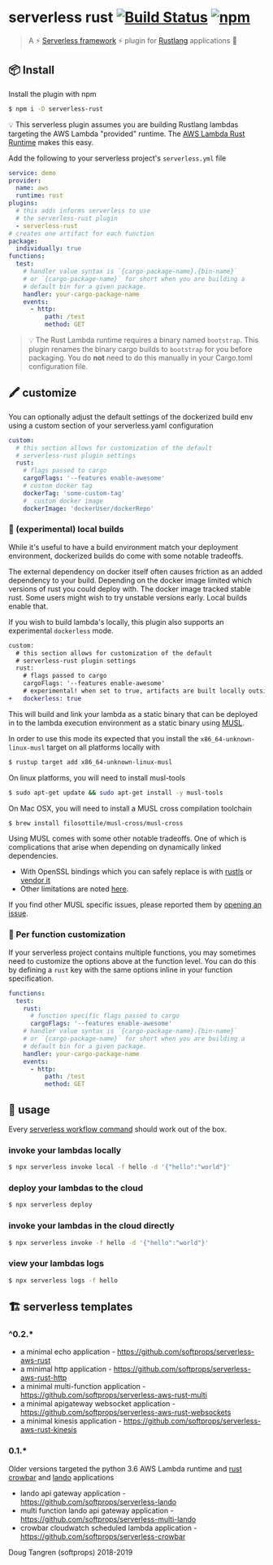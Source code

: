 # serverless rust [![Build Status](https://github.com/softprops/serverless-rust/workflows/Main/badge.svg)](https://github.com/softprops/serverless-rust/actions) [![npm](https://img.shields.io/npm/v/serverless-rust.svg)](https://www.npmjs.com/package/serverless-rust)


> A ⚡ [Serverless framework](https://www.serverless.com/framework/docs/) ⚡ plugin for [Rustlang](https://www.rust-lang.org/) applications 🦀

## 📦 Install

Install the plugin with npm

```sh
$ npm i -D serverless-rust
```

💡 This serverless plugin assumes you are building Rustlang lambdas targeting the AWS Lambda "provided" runtime. The [AWS Lambda Rust Runtime](https://github.com/awslabs/aws-lambda-rust-runtime) makes this easy.

Add the following to your serverless project's `serverless.yml` file

```yaml
service: demo
provider:
  name: aws
  runtime: rust
plugins:
  # this adds informs serverless to use
  # the serverless-rust plugin
  - serverless-rust
# creates one artifact for each function
package:
  individually: true
functions:
  test:
    # handler value syntax is `{cargo-package-name}.{bin-name}`
    # or `{cargo-package-name}` for short when you are building a
    # default bin for a given package.
    handler: your-cargo-package-name
    events:
      - http:
          path: /test
          method: GET
```

> 💡 The Rust Lambda runtime requires a binary named `bootstrap`. This plugin renames the binary cargo builds to `bootstrap` for you before packaging. You do **not** need to do this manually in your Cargo.toml configuration file.

## 🖍️ customize

You can optionally adjust the default settings of the dockerized build env using
a custom section of your serverless.yaml configuration

```yaml
custom:
  # this section allows for customization of the default
  # serverless-rust plugin settings
  rust:
    # flags passed to cargo
    cargoFlags: '--features enable-awesome'
    # custom docker tag
    dockerTag: 'some-custom-tag'
    #  custom docker image
    dockerImage: 'dockerUser/dockerRepo'
```

### 🥼 (experimental) local builds

While it's useful to have a build environment match your deployment
environment, dockerized builds do come with some notable tradeoffs.

The external dependency on docker itself often causes friction as an added dependency to your build. Depending on the docker image limited which versions of rust you could deploy with. The docker image tracked stable rust. Some users might wish to try unstable versions early. Local builds enable that.

If you wish to build lambda's locally, this plugin also supports an experimental `dockerless` mode. 

```diff
custom:
  # this section allows for customization of the default
  # serverless-rust plugin settings
  rust:
    # flags passed to cargo
    cargoFlags: '--features enable-awesome'
    # experimental! when set to true, artifacts are built locally outside of docker
+   dockerless: true
```

This will build and link your lambda as a static binary that can be deployed in to the lambda execution environment as a static binary using [MUSL](https://doc.rust-lang.org/edition-guide/rust-2018/platform-and-target-support/musl-support-for-fully-static-binaries.html).

In order to use this mode its expected that you install the `x86_64-unknown-linux-musl` target on all platforms locally with

```sh
$ rustup target add x86_64-unknown-linux-musl
```

On linux platforms, you will need to install musl-tools

```sh
$ sudo apt-get update && sudo apt-get install -y musl-tools
```

On Mac OSX, you will need to install a MUSL cross compilation toolchain

```sh
$ brew install filosottile/musl-cross/musl-cross
```

Using MUSL comes with some other notable tradeoffs. One of which is complications that arise when depending on dynamically linked dependencies.

* With OpenSSL bindings which you can safely replace is with [rustls](https://github.com/ctz/rustls) or [vendor it](https://docs.rs/openssl/0.10.29/openssl/#vendored)
* Other limitations are noted [here](https://github.com/KodrAus/rust-cross-compile#limitations).

If you find other MUSL specific issues, please reported them by [opening an issue](https://github.com/softprops/serverless-rust/issues/new?template=bug_report.md).

### 🎨 Per function customization

If your serverless project contains multiple functions, you may sometimes
need to customize the options above at the function level. You can do this
by defining a `rust` key with the same options inline in your function
specification.

```yaml
functions:
  test:
    rust:
      # function specific flags passed to cargo
      cargoFlags: '--features enable-awesome'
    # handler value syntax is `{cargo-package-name}.{bin-name}`
    # or `{cargo-package-name}` for short when you are building a
    # default bin for a given package.
    handler: your-cargo-package-name
    events:
      - http:
          path: /test
          method: GET
```

## 🤸 usage

Every [serverless workflow command](https://serverless.com/framework/docs/providers/aws/guide/workflow/) should work out of the box.

### invoke your lambdas locally

```sh
$ npx serverless invoke local -f hello -d '{"hello":"world"}'
```

### deploy your lambdas to the cloud

```sh
$ npx serverless deploy
```

### invoke your lambdas in the cloud directly

```sh
$ npx serverless invoke -f hello -d '{"hello":"world"}'
```

### view your lambdas logs

```sh
$ npx serverless logs -f hello
```


## 🏗️ serverless templates

### ^0.2.*

* a minimal echo application - https://github.com/softprops/serverless-aws-rust
* a minimal http application - https://github.com/softprops/serverless-aws-rust-http
* a minimal multi-function application - https://github.com/softprops/serverless-aws-rust-multi
* a minimal apigateway websocket application - https://github.com/softprops/serverless-aws-rust-websockets
* a minimal kinesis application - https://github.com/softprops/serverless-aws-rust-kinesis

### 0.1.*

Older versions targeted the python 3.6 AWS Lambda runtime and [rust crowbar](https://github.com/ilianaw/rust-crowbar) and [lando](https://github.com/softprops/lando) applications

* lando api gateway application - https://github.com/softprops/serverless-lando
* multi function lando api gateway application - https://github.com/softprops/serverless-multi-lando
* crowbar cloudwatch scheduled lambda application - https://github.com/softprops/serverless-crowbar

Doug Tangren (softprops) 2018-2019
